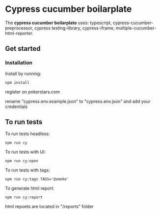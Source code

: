 # Cypress cucumber boilarplate

The **cypress cucumber boilarplate** uses: 
typescript, cypress-cucumber-preprocessor, cypress testing-library, cypress-iframe, multiple-cucumber-html-reporter.

## Get started

### Installation

Install by running:

```shell
npm install
```

register on pokerstars.com

rename "cypress.env.example.json" to "cypress.env.json" and add your credentials

## To run tests

To run tests headless:
```shell
npm run cy
```

To run tests with UI:
```shell
npm run cy:open
```

To run tests with tags:
```shell
npm run cy:tags TAGS='@smoke'
```

To generate html report:
```shell
npm run cy:report
```
html repoets are located in "/reports" folder
